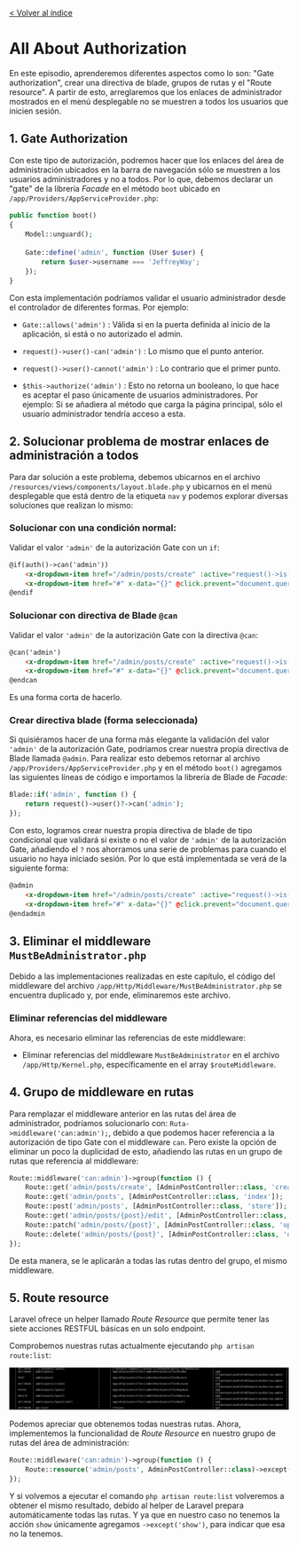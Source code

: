 [< Volver al índice](/docs/readme.md)

# All About Authorization

En este episodio, aprenderemos diferentes aspectos como lo son: "Gate authorization", crear una directiva de blade, grupos de rutas y el "Route resource". A partir de esto, arreglaremos que los enlaces de administrador mostrados en el menú desplegable no se muestren a todos los usuarios que inicien sesión.

## 1. Gate Authorization

Con este tipo de autorización, podremos hacer que los enlaces del área de administración ubicados en la barra de navegación sólo se muestren a los usuarios administradores y no a todos. Por lo que, debemos declarar un "gate" de la librería _Facade_ en el método `boot` ubicado en `/app/Providers/AppServiceProvider.php`:

```php
public function boot()
{
    Model::unguard();

    Gate::define('admin', function (User $user) {
        return $user->username === 'JeffreyWay';
    });
}
```

Con esta implementación podríamos validar el usuario administrador desde el controlador de diferentes formas. Por ejemplo:

-   `Gate::allows('admin')` : Válida si en la puerta definida al inicio de la aplicación, si está o no autorizado el admin.

-   `request()->user()-can('admin')` : Lo mismo que el punto anterior.

-   `request()->user()-cannot('admin')` : Lo contrario que el primer punto.

-   `$this->authorize('admin')` : Esto no retorna un booleano, lo que hace es aceptar el paso únicamente de usuarios administradores. Por ejemplo: Si se añadiera al método que carga la página principal, sólo el usuario administrador tendría acceso a esta.

## 2. Solucionar problema de mostrar enlaces de administración a todos

Para dar solución a este problema, debemos ubicarnos en el archivo `/resources/views/components/layout.blade.php` y ubicarnos en el menú desplegable que está dentro de la etiqueta `nav` y podemos explorar diversas soluciones que realizan lo mismo:

### Solucionar con una condición normal:

Validar el valor `'admin'` de la autorización Gate con un `if`:

```html
@if(auth()->can('admin'))
    <x-dropdown-item href="/admin/posts/create" :active="request()->is('admin/posts/create')">New Post</x-dropdown-item>
    <x-dropdown-item href="#" x-data="{}" @click.prevent="document.querySelector('#logout-form').submit()">Log Out</x-dropdown-item>
@endif
```

### Solucionar con directiva de Blade `@can`

Validar el valor `'admin'` de la autorización Gate con la directiva `@can`:

```html
@can('admin')
    <x-dropdown-item href="/admin/posts/create" :active="request()->is('admin/posts/create')">New Post</x-dropdown-item>
    <x-dropdown-item href="#" x-data="{}" @click.prevent="document.querySelector('#logout-form').submit()">Log Out</x-dropdown-item>
@endcan
```

Es una forma corta de hacerlo.

### Crear directiva blade (forma seleccionada)

Si quisiéramos hacer de una forma más elegante la validación del valor `'admin'` de la autorización Gate, podríamos crear nuestra propia directiva de Blade llamada `@admin`. Para realizar esto debemos retornar al archivo `/app/Providers/AppServiceProvider.php` y en el método `boot()` agregamos las siguientes líneas de código e importamos la librería de Blade de _Facade_:

```php
Blade::if('admin', function () {
    return request()->user()?->can('admin');
});
```

Con esto, logramos crear nuestra propia directiva de blade de tipo condicional que validará si existe o no el valor de `'admin'` de la autorización Gate, añadiendo el `?` nos ahorramos una serie de problemas para cuando el usuario no haya iniciado sesión. Por lo que está implementada se verá de la siguiente forma:

```html
@admin
    <x-dropdown-item href="/admin/posts/create" :active="request()->is('admin/posts/create')">New Post</x-dropdown-item>
    <x-dropdown-item href="#" x-data="{}" @click.prevent="document.querySelector('#logout-form').submit()">Log Out</x-dropdown-item>
@endadmin
```

## 3. Eliminar el middleware `MustBeAdministrator.php`

Debido a las implementaciones realizadas en este capítulo, el código del middleware del archivo `/app/Http/Middleware/MustBeAdministrator.php` se encuentra duplicado y, por ende, eliminaremos este archivo.

### Eliminar referencias del middleware

Ahora, es necesario eliminar las referencias de este middleware:

-   Eliminar referencias del middleware `MustBeAdministrator` en el archivo `/app/Http/Kernel.php`, específicamente en el array `$routeMiddleware`.

## 4. Grupo de middleware en rutas

Para remplazar el middleware anterior en las rutas del área de administrador, podríamos solucionarlo con: `Ruta->middleware('can:admin');`, debido a que podemos hacer referencia a la autorización de tipo Gate con el middleware `can`. Pero existe la opción de eliminar un poco la duplicidad de esto, añadiendo las rutas en un grupo de rutas que referencia al middleware:

```php
Route::middleware('can:admin')->group(function () {
    Route::get('admin/posts/create', [AdminPostController::class, 'create']);
    Route::get('admin/posts', [AdminPostController::class, 'index']);
    Route::post('admin/posts', [AdminPostController::class, 'store']);
    Route::get('admin/posts/{post}/edit', [AdminPostController::class, 'edit']);
    Route::patch('admin/posts/{post}', [AdminPostController::class, 'update']);
    Route::delete('admin/posts/{post}', [AdminPostController::class, 'destroy']);
});
```

De esta manera, se le aplicarán a todas las rutas dentro del grupo, el mismo middleware.

## 5. Route resource

Laravel ofrece un helper llamado _Route Resource_ que permite tener las siete acciones RESTFUL básicas en un solo endpoint.

Comprobemos nuestras rutas actualmente ejecutando `php artisan route:list`:

![Lista de rutas](images/lista-rutas-v65.png)

Podemos apreciar que obtenemos todas nuestras rutas. Ahora, implementemos la funcionalidad de _Route Resource_ en nuestro grupo de rutas del área de administración:

```php
Route::middleware('can:admin')->group(function () {
    Route::resource('admin/posts', AdminPostController::class)->except('show');
});
```

Y si volvemos a ejecutar el comando `php artisan route:list` volveremos a obtener el mismo resultado, debido al helper de Laravel prepara automáticamente todas las rutas. Y ya que en nuestro caso no tenemos la acción `show` únicamente agregamos `->except('show')`, para indicar que esa no la tenemos.
